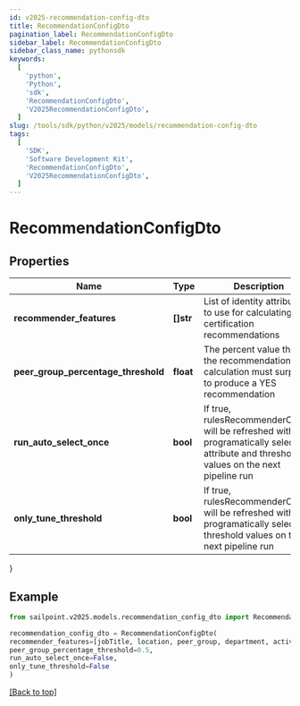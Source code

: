 ```yaml
---
id: v2025-recommendation-config-dto
title: RecommendationConfigDto
pagination_label: RecommendationConfigDto
sidebar_label: RecommendationConfigDto
sidebar_class_name: pythonsdk
keywords:
  [
    'python',
    'Python',
    'sdk',
    'RecommendationConfigDto',
    'V2025RecommendationConfigDto',
  ]
slug: /tools/sdk/python/v2025/models/recommendation-config-dto
tags:
  [
    'SDK',
    'Software Development Kit',
    'RecommendationConfigDto',
    'V2025RecommendationConfigDto',
  ]
---
```


# RecommendationConfigDto

## Properties

| Name | Type | Description | Notes |
| --- | --- | --- | --- |
| **recommender_features** | **[]str** | List of identity attributes to use for calculating certification recommendations | [optional] |
| **peer_group_percentage_threshold** | **float** | The percent value that the recommendation calculation must surpass to produce a YES recommendation | [optional] |
| **run_auto_select_once** | **bool** | If true, rulesRecommenderConfig will be refreshed with new programatically selected attribute and threshold values on the next pipeline run | [optional] [default to False] |
| **only_tune_threshold** | **bool** | If true, rulesRecommenderConfig will be refreshed with new programatically selected threshold values on the next pipeline run | [optional] [default to False] |

}

## Example

```python
from sailpoint.v2025.models.recommendation_config_dto import RecommendationConfigDto

recommendation_config_dto = RecommendationConfigDto(
recommender_features=[jobTitle, location, peer_group, department, active],
peer_group_percentage_threshold=0.5,
run_auto_select_once=False,
only_tune_threshold=False
)

```

[[Back to top]](#)
